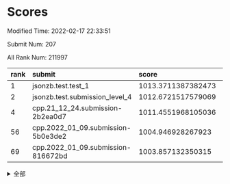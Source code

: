 # Scores

Modified Time: 2022-02-17 22:33:51

Submit Num: 207

All Rank Num: 211997

| rank |               submit               |       score        |       sigma        | pk_num |
| :--- | :--------------------------------- | :----------------- | :----------------- | :----- |
| 1    | jsonzb.test.test_1                 | 1013.3711387382473 | 0.7813485005030282 | 4095   |
| 2    | jsonzb.test.submission_level_4     | 1012.6721517579069 | 0.7967359110159862 | 4094   |
| 4    | cpp.21_12_24.submission-2b2ea0d7   | 1011.4551968105036 | 0.7794483562541278 | 4101   |
| 56   | cpp.2022_01_09.submission-5b0e3de2 | 1004.946928267923  | 0.7098283019286045 | 4098   |
| 69   | cpp.2022_01_09.submission-816672bd | 1003.857132350315  | 0.717739109814858  | 4101   |


<details>
<summary>全部</summary>

| rank |                 submit                 |       score        |       sigma        | pk_num |
| :--- | :------------------------------------- | :----------------- | :----------------- | :----- |
| 1    | jsonzb.test.test_1                     | 1013.3711387382473 | 0.7813485005030282 | 4095   |
| 2    | jsonzb.test.submission_level_4         | 1012.6721517579069 | 0.7967359110159862 | 4094   |
| 3    | gobigger.level_3.submission_level_3_4  | 1011.6724178685549 | 0.7856018846880731 | 4100   |
| 4    | cpp.21_12_24.submission-2b2ea0d7       | 1011.4551968105036 | 0.7794483562541278 | 4101   |
| 5    | gobigger.level_3.submission_level_3_20 | 1011.3862967014619 | 0.7662126713860579 | 4096   |
| 6    | gobigger.level_3.submission_level_3_1  | 1010.9290767521397 | 0.7466634455103123 | 4097   |
| 7    | gobigger.level_3.submission_level_3_30 | 1010.891438272553  | 0.7522166335204596 | 4102   |
| 8    | gobigger.level_3.submission_level_3_39 | 1010.8872399380186 | 0.7506831554194061 | 4101   |
| 9    | gobigger.level_3.submission_level_3_27 | 1010.8725486913074 | 0.7673966031530917 | 4092   |
| 10   | gobigger.level_3.submission_level_3_15 | 1010.8537677993808 | 0.7422698524872751 | 4096   |
| 11   | gobigger.level_3.submission_level_3_34 | 1010.7374799785979 | 0.7656403466367067 | 4093   |
| 12   | gobigger.level_3.submission_level_3_36 | 1010.6582119707896 | 0.7738299842692474 | 4094   |
| 13   | gobigger.level_3.submission_level_3_48 | 1010.65597565132   | 0.7626868566106045 | 4095   |
| 14   | gobigger.level_3.submission_level_3_31 | 1010.6254742384978 | 0.7706391168315178 | 4091   |
| 15   | gobigger.level_3.submission_level_3_11 | 1010.5959542463937 | 0.7594825638394826 | 4097   |
| 16   | gobigger.level_3.submission_level_3_13 | 1010.4801030379273 | 0.7569354891732656 | 4097   |
| 17   | gobigger.level_3.submission_level_3_17 | 1010.4370588243966 | 0.7746721763348688 | 4096   |
| 18   | gobigger.level_3.submission_level_3_33 | 1010.4019754524253 | 0.7367482188186543 | 4094   |
| 19   | gobigger.level_3.submission_level_3_9  | 1010.3331333107002 | 0.7615067999139605 | 4092   |
| 20   | gobigger.level_3.submission_level_3_49 | 1010.3261904421798 | 0.7531924885501092 | 4095   |
| 21   | gobigger.level_3.submission_level_3_42 | 1010.2328991345696 | 0.7662193068729223 | 4097   |
| 22   | gobigger.level_3.submission_level_3_14 | 1010.1544548249626 | 0.7787858883104031 | 4093   |
| 23   | gobigger.level_3.submission_level_3_44 | 1010.1486355791366 | 0.7841312386538869 | 4095   |
| 24   | gobigger.level_3.submission_level_3_0  | 1010.1457765137683 | 0.7626353121477497 | 4097   |
| 25   | gobigger.level_3.submission_level_3_23 | 1010.0883162456834 | 0.7603419918395481 | 4100   |
| 26   | gobigger.level_3.submission_level_3_32 | 1010.074022639309  | 0.7662760711955894 | 4092   |
| 27   | gobigger.level_3.submission_level_3_47 | 1010.0649712421366 | 0.7753203534916426 | 4098   |
| 28   | gobigger.level_3.submission_level_3_28 | 1009.9990285160469 | 0.745280628985162  | 4094   |
| 29   | gobigger.level_3.submission_level_3_18 | 1009.978080456638  | 0.7724198535671482 | 4097   |
| 30   | gobigger.level_3.submission_level_3_35 | 1009.9620156157437 | 0.7829267986128743 | 4097   |
| 31   | gobigger.level_3.submission_level_3_37 | 1009.9023937870211 | 0.754312244875536  | 4102   |
| 32   | gobigger.level_3.submission_level_3_29 | 1009.7990636532504 | 0.7459307712498441 | 4093   |
| 33   | gobigger.level_3.submission_level_3_6  | 1009.7871378581291 | 0.7549888072014372 | 4094   |
| 34   | gobigger.level_3.submission_level_3_16 | 1009.7777986947516 | 0.7624491413780041 | 4094   |
| 35   | gobigger.level_3.submission_level_3_38 | 1009.7427076391081 | 0.7534620577607353 | 4100   |
| 36   | gobigger.level_3.submission_level_3_12 | 1009.7379049465159 | 0.7475225705356742 | 4093   |
| 37   | gobigger.level_3.submission_level_3_41 | 1009.6419067805697 | 0.7767829606860756 | 4095   |
| 38   | gobigger.level_3.submission_level_3_46 | 1009.6305065406316 | 0.7625872549664645 | 4093   |
| 39   | gobigger.level_3.submission_level_3_10 | 1009.5949077531907 | 0.7715194382551194 | 4096   |
| 40   | gobigger.level_3.submission_level_3_2  | 1009.5911449926341 | 0.7622181400854641 | 4101   |
| 41   | gobigger.level_3.submission_level_3_24 | 1009.534551870593  | 0.7366756913823744 | 4096   |
| 42   | gobigger.level_3.submission_level_3_25 | 1009.4898237343045 | 0.7542808106942884 | 4098   |
| 43   | gobigger.level_3.submission_level_3_3  | 1009.4400620675245 | 0.7444240339387842 | 4105   |
| 44   | gobigger.level_3.submission_level_3_8  | 1009.42158242602   | 0.7428601169066312 | 4096   |
| 45   | gobigger.level_3.submission_level_3_40 | 1009.409956643375  | 0.7414287444182607 | 4096   |
| 46   | gobigger.level_3.submission_level_3_7  | 1009.3459430616449 | 0.7615568080843106 | 4097   |
| 47   | gobigger.level_3.submission_level_3_26 | 1009.3183021237647 | 0.7612558479838631 | 4099   |
| 48   | gobigger.level_3.submission_level_3_19 | 1009.2845695050386 | 0.7457274856747901 | 4100   |
| 49   | gobigger.level_3.submission_level_3_45 | 1009.2218473399258 | 0.7384167648330962 | 4096   |
| 50   | gobigger.level_3.submission_level_3_21 | 1009.1329849572452 | 0.7778187950134025 | 4098   |
| 51   | gobigger.level_3.submission_level_3_22 | 1009.0851470163975 | 0.7569270667204826 | 4101   |
| 52   | gobigger.level_3.submission_level_3_43 | 1009.0806047640583 | 0.7655086602998754 | 4096   |
| 53   | gobigger.level_3.submission_level_3_5  | 1008.8816206157345 | 0.7630928818523711 | 4100   |
| 54   | gobigger.level_1.submission_level_1_15 | 1005.3892878843565 | 0.7349558921838071 | 4100   |
| 55   | gobigger.level_1.submission_level_1_18 | 1005.0760226349996 | 0.7223902482129257 | 4099   |
| 56   | cpp.2022_01_09.submission-5b0e3de2     | 1004.946928267923  | 0.7098283019286045 | 4098   |
| 57   | gobigger.level_1.submission_level_1_16 | 1004.9442227393079 | 0.7309508717855214 | 4103   |
| 58   | gobigger.level_1.submission_level_1_31 | 1004.7769844530286 | 0.7237088389777324 | 4099   |
| 59   | gobigger.level_1.submission_level_1_27 | 1004.5938970248743 | 0.7197834766911902 | 4099   |
| 60   | gobigger.level_1.submission_level_1_43 | 1004.5103963719896 | 0.720207402028837  | 4099   |
| 61   | gobigger.level_1.submission_level_1_10 | 1004.4647344807681 | 0.7086475229764735 | 4094   |
| 62   | gobigger.level_1.submission_level_1_5  | 1004.4240431533401 | 0.7095168092251181 | 4096   |
| 63   | gobigger.level_1.submission_level_1_35 | 1004.1920355339117 | 0.7235990451225746 | 4102   |
| 64   | gobigger.level_1.submission_level_1_19 | 1004.0605123773896 | 0.7159875417434501 | 4094   |
| 65   | gobigger.level_1.submission_level_1_4  | 1004.0380406966586 | 0.7182637864700621 | 4098   |
| 66   | gobigger.level_1.submission_level_1_28 | 1004.0069355734873 | 0.7083070843323306 | 4091   |
| 67   | gobigger.level_1.submission_level_1_12 | 1003.9826416097079 | 0.723937560807444  | 4096   |
| 68   | gobigger.level_1.submission_level_1_26 | 1003.940459735526  | 0.7266696596856763 | 4095   |
| 69   | cpp.2022_01_09.submission-816672bd     | 1003.857132350315  | 0.717739109814858  | 4101   |
| 70   | gobigger.level_1.submission_level_1_48 | 1003.6916554660152 | 0.7079572563790919 | 4099   |
| 71   | gobigger.level_1.submission_level_1_49 | 1003.6318126005395 | 0.7193455574468607 | 4102   |
| 72   | gobigger.level_1.submission_level_1_23 | 1003.601897373145  | 0.7098889092687962 | 4097   |
| 73   | gobigger.level_1.submission_level_1_13 | 1003.5846414801517 | 0.7155291645947597 | 4096   |
| 74   | gobigger.level_1.submission_level_1_39 | 1003.570530101469  | 0.7228256002774834 | 4095   |
| 75   | gobigger.level_1.submission_level_1_30 | 1003.553252037125  | 0.7096568806982599 | 4101   |
| 76   | gobigger.level_1.submission_level_1_9  | 1003.5462818382124 | 0.7146500840979563 | 4092   |
| 77   | gobigger.level_1.submission_level_1_42 | 1003.4946863503235 | 0.7216534033098528 | 4090   |
| 78   | gobigger.level_1.submission_level_1_14 | 1003.4850927655863 | 0.7358642554382485 | 4094   |
| 79   | gobigger.level_1.submission_level_1_34 | 1003.4319809345169 | 0.7172333555962265 | 4095   |
| 80   | gobigger.level_1.submission_level_1_2  | 1003.3966924592295 | 0.7172003324758836 | 4092   |
| 81   | gobigger.level_1.submission_level_1_33 | 1003.3807164070535 | 0.7185061490791943 | 4091   |
| 82   | gobigger.level_1.submission_level_1_21 | 1003.3748832674463 | 0.7224026124849692 | 4098   |
| 83   | gobigger.level_1.submission_level_1_25 | 1003.3660784131332 | 0.7081806732742907 | 4092   |
| 84   | gobigger.level_1.submission_level_1_6  | 1003.2950560869817 | 0.7158568546111495 | 4095   |
| 85   | gobigger.level_1.submission_level_1_20 | 1003.2769913936277 | 0.7189883127783729 | 4094   |
| 86   | gobigger.level_1.submission_level_1_40 | 1003.2058750950868 | 0.7107901467931157 | 4103   |
| 87   | gobigger.level_1.submission_level_1_46 | 1003.1883356665555 | 0.7121866387995321 | 4095   |
| 88   | gobigger.level_1.submission_level_1_8  | 1003.1540699718179 | 0.716784662159024  | 4090   |
| 89   | gobigger.level_1.submission_level_1_44 | 1003.1083739813417 | 0.7168264618644482 | 4099   |
| 90   | gobigger.level_1.submission_level_1_3  | 1003.0624299707717 | 0.7208499156071249 | 4098   |
| 91   | gobigger.level_1.submission_level_1_24 | 1003.0213424451431 | 0.7216877402971923 | 4097   |
| 92   | gobigger.level_1.submission_level_1_1  | 1002.9854322620503 | 0.7266983539569191 | 4099   |
| 93   | gobigger.level_1.submission_level_1_41 | 1002.9747025218907 | 0.7217532798263238 | 4096   |
| 94   | gobigger.level_1.submission_level_1_7  | 1002.9262798684776 | 0.7108956219550664 | 4098   |
| 95   | gobigger.level_1.submission_level_1_32 | 1002.8877851504949 | 0.7206527827663736 | 4093   |
| 96   | gobigger.level_1.submission_level_1_36 | 1002.698995836283  | 0.7117806670909779 | 4100   |
| 97   | gobigger.level_1.submission_level_1_37 | 1002.6380630811541 | 0.7042652978162314 | 4101   |
| 98   | gobigger.level_1.submission_level_1_45 | 1002.6039050022483 | 0.707929504428334  | 4095   |
| 99   | gobigger.level_1.submission_level_1_38 | 1002.4396545218609 | 0.7105356457379927 | 4100   |
| 100  | gobigger.level_1.submission_level_1_17 | 1002.3498356463818 | 0.7141671208154535 | 4094   |
| 101  | gobigger.level_1.submission_level_1_11 | 1002.3385999237418 | 0.7253874276541064 | 4097   |
| 102  | gobigger.level_1.submission_level_1_22 | 1002.2582853933417 | 0.7246405178456177 | 4089   |
| 103  | gobigger.level_1.submission_level_1_47 | 1002.2368298763988 | 0.707375858477795  | 4093   |
| 104  | gobigger.level_1.submission_level_1_0  | 1002.1638371121458 | 0.7103814564044361 | 4099   |
| 105  | gobigger.level_1.submission_level_1_29 | 1002.1423691640363 | 0.7231258141886125 | 4097   |
| 106  | gobigger.random.submission_random_9    | 997.3387240910942  | 0.7026894384790647 | 4095   |
| 107  | gobigger.random.submission_random_49   | 997.2051797620641  | 0.7007582410674266 | 4097   |
| 108  | gobigger.random.submission_random_28   | 997.1180777536355  | 0.7106252868232295 | 4098   |
| 109  | gobigger.random.submission_random_45   | 996.7810609815153  | 0.7099628686291477 | 4097   |
| 110  | gobigger.random.submission_random_37   | 996.7549794969437  | 0.7061696693677029 | 4096   |
| 111  | gobigger.random.submission_random_1    | 996.7044873872157  | 0.7014193130764687 | 4091   |
| 112  | gobigger.random.submission_random_11   | 996.7038848394238  | 0.7078670963210465 | 4102   |
| 113  | gobigger.random.submission_random_25   | 996.6186177789385  | 0.7008560263207029 | 4099   |
| 114  | gobigger.random.submission_random_19   | 996.588609795743   | 0.7042565379218129 | 4098   |
| 115  | gobigger.random.submission_random_12   | 996.5846742585151  | 0.7142176335060877 | 4098   |
| 116  | gobigger.random.submission_random_32   | 996.5637165021792  | 0.7105276197617195 | 4099   |
| 117  | gobigger.random.submission_random_43   | 996.5601054408916  | 0.7046707744041135 | 4099   |
| 118  | gobigger.random.submission_random_47   | 996.536011833841   | 0.7061406079703771 | 4098   |
| 119  | gobigger.random.submission_random_34   | 996.5138698658347  | 0.714307997119005  | 4096   |
| 120  | gobigger.random.submission_random_17   | 996.5105611365276  | 0.698964078914628  | 4096   |
| 121  | gobigger.random.submission_random_7    | 996.4217338712401  | 0.7128073626947996 | 4097   |
| 122  | gobigger.random.submission_random_38   | 996.3841585428005  | 0.7088975673185717 | 4099   |
| 123  | gobigger.random.submission_random_13   | 996.3066143530949  | 0.721035601890914  | 4096   |
| 124  | gobigger.random.submission_random_27   | 996.2235665842738  | 0.7108005426063625 | 4095   |
| 125  | gobigger.random.submission_random_15   | 996.196834429792   | 0.6976814871060555 | 4095   |
| 126  | gobigger.random.submission_random_23   | 996.167031608058   | 0.7152049353142087 | 4094   |
| 127  | gobigger.random.submission_random_29   | 996.1601555155254  | 0.7057503017418857 | 4093   |
| 128  | gobigger.random.submission_random_40   | 996.1536289570499  | 0.7216967828188956 | 4094   |
| 129  | gobigger.random.submission_random_0    | 996.0508571960507  | 0.7023004363366038 | 4097   |
| 130  | gobigger.random.submission_random_48   | 995.9949565480429  | 0.7137376592224912 | 4097   |
| 131  | gobigger.random.submission_random_2    | 995.9176895315788  | 0.6967993186266427 | 4093   |
| 132  | gobigger.random.submission_random_10   | 995.841637925406   | 0.7133303560721479 | 4101   |
| 133  | gobigger.random.submission_random_20   | 995.8206090374405  | 0.7036756692891909 | 4097   |
| 134  | gobigger.random.submission_random_46   | 995.8095542545406  | 0.7052915469750396 | 4093   |
| 135  | gobigger.random.submission_random_26   | 995.7293511898646  | 0.719934335899549  | 4096   |
| 136  | gobigger.random.submission_random_31   | 995.7285712351049  | 0.7225893876719433 | 4101   |
| 137  | gobigger.random.submission_random_14   | 995.4881286843935  | 0.7172113286569543 | 4099   |
| 138  | gobigger.random.submission_random_35   | 995.4828757276294  | 0.7051360257645146 | 4097   |
| 139  | gobigger.random.submission_random_44   | 995.4104122319523  | 0.707978765373417  | 4095   |
| 140  | gobigger.random.submission_random_33   | 995.3657749792707  | 0.7098577082397979 | 4102   |
| 141  | gobigger.random.submission_random_3    | 995.3175522315614  | 0.7154869163935424 | 4098   |
| 142  | gobigger.random.submission_random_16   | 995.2642638948619  | 0.7126325677101828 | 4101   |
| 143  | gobigger.random.submission_random_18   | 995.1491808077706  | 0.7110823318685408 | 4099   |
| 144  | gobigger.random.submission_random_41   | 995.0927345894421  | 0.7037871870023548 | 4095   |
| 145  | gobigger.random.submission_random_42   | 995.0582882076912  | 0.7165286079083215 | 4101   |
| 146  | gobigger.random.submission_random_22   | 995.0251898631925  | 0.7076541571120178 | 4093   |
| 147  | gobigger.random.submission_random_5    | 995.0017042765967  | 0.7174006587120307 | 4095   |
| 148  | gobigger.random.submission_random_36   | 994.8905888703256  | 0.7158451040923423 | 4094   |
| 149  | gobigger.random.submission_random_8    | 994.888612216216   | 0.7096027458972065 | 4096   |
| 150  | gobigger.random.submission_random_4    | 994.8636183611196  | 0.7142072658452276 | 4096   |
| 151  | gobigger.random.submission_random_30   | 994.792607575519   | 0.7083000628552193 | 4098   |
| 152  | gobigger.random.submission_random_24   | 994.7818810410548  | 0.7027995183416273 | 4098   |
| 153  | gobigger.random.submission_random_39   | 994.6970127707824  | 0.7102464158412142 | 4095   |
| 154  | gobigger.random.submission_random_21   | 994.5969811207552  | 0.716127725764971  | 4094   |
| 155  | gobigger.random.submission_random_6    | 994.5326893889082  | 0.7301634297272973 | 4096   |
| 156  | gobigger.level_2.submission_level_2_10 | 993.8605632756586  | 0.7282049973529441 | 4097   |
| 157  | gobigger.level_2.submission_level_2_47 | 993.8460456682767  | 0.7358885770635021 | 4098   |
| 158  | gobigger.level_2.submission_level_2_40 | 993.7563335839392  | 0.7467408502033818 | 4100   |
| 159  | gobigger.level_2.submission_level_2_17 | 993.1886004482236  | 0.7378046247226503 | 4096   |
| 160  | gobigger.level_2.submission_level_2_24 | 993.1231175103178  | 0.7447955555796553 | 4098   |
| 161  | gobigger.level_2.submission_level_2_30 | 993.0186475940535  | 0.7440753078107953 | 4096   |
| 162  | gobigger.level_2.submission_level_2_49 | 992.8480991966295  | 0.7415996276246488 | 4095   |
| 163  | gobigger.level_2.submission_level_2_38 | 992.8475847382166  | 0.7407101039594562 | 4099   |
| 164  | gobigger.level_2.submission_level_2_33 | 992.845833450797   | 0.7353693734816283 | 4097   |
| 165  | gobigger.level_2.submission_level_2_13 | 992.8062389777061  | 0.7462131254441322 | 4099   |
| 166  | gobigger.level_2.submission_level_2_27 | 992.7203972755965  | 0.728097823994993  | 4096   |
| 167  | gobigger.level_2.submission_level_2_43 | 992.6138603218043  | 0.7438956556978186 | 4096   |
| 168  | gobigger.level_2.submission_level_2_2  | 992.5347862282711  | 0.7566213152651938 | 4098   |
| 169  | gobigger.level_2.submission_level_2_35 | 992.4803229895776  | 0.7543192490095534 | 4099   |
| 170  | gobigger.level_2.submission_level_2_8  | 992.427732736355   | 0.7473752694004243 | 4096   |
| 171  | gobigger.level_2.submission_level_2_18 | 992.3913369687034  | 0.7458038129502389 | 4088   |
| 172  | gobigger.level_2.submission_level_2_26 | 992.3821161541367  | 0.7546414231550662 | 4097   |
| 173  | gobigger.level_2.submission_level_2_15 | 992.2119821023811  | 0.7363936348383847 | 4100   |
| 174  | gobigger.level_2.submission_level_2_41 | 992.1941817414687  | 0.7512156013519475 | 4097   |
| 175  | gobigger.level_2.submission_level_2_23 | 992.1863496779458  | 0.7553353457205944 | 4096   |
| 176  | gobigger.level_2.submission_level_2_11 | 992.1703348361638  | 0.7345093924050662 | 4099   |
| 177  | gobigger.level_2.submission_level_2_19 | 992.1135648325568  | 0.7542129976635354 | 4090   |
| 178  | gobigger.level_2.submission_level_2_39 | 992.0854768470649  | 0.7404057744415105 | 4096   |
| 179  | gobigger.level_2.submission_level_2_42 | 992.0323759341146  | 0.7397380596230108 | 4098   |
| 180  | gobigger.level_2.submission_level_2_12 | 991.9212325121218  | 0.7348721772679374 | 4096   |
| 181  | gobigger.level_2.submission_level_2_6  | 991.9012055816061  | 0.7527195446471656 | 4093   |
| 182  | gobigger.level_2.submission_level_2_37 | 991.8329714535695  | 0.7344723047234443 | 4098   |
| 183  | gobigger.level_2.submission_level_2_5  | 991.8109885831254  | 0.7530804197301073 | 4095   |
| 184  | gobigger.level_2.submission_level_2_9  | 991.7956921844781  | 0.7414083976509973 | 4102   |
| 185  | gobigger.level_2.submission_level_2_28 | 991.6897434737502  | 0.737548940673026  | 4094   |
| 186  | gobigger.level_2.submission_level_2_4  | 991.674323996009   | 0.733875087582114  | 4099   |
| 187  | gobigger.level_2.submission_level_2_21 | 991.6231139681506  | 0.745457113676949  | 4097   |
| 188  | gobigger.level_2.submission_level_2_45 | 991.5841549657317  | 0.7416274949294985 | 4098   |
| 189  | gobigger.level_2.submission_level_2_14 | 991.5641249502819  | 0.7464821906261478 | 4098   |
| 190  | gobigger.level_2.submission_level_2_31 | 991.5597547328655  | 0.7837456697802714 | 4098   |
| 191  | gobigger.level_2.submission_level_2_25 | 991.5308759717884  | 0.7510611916692751 | 4098   |
| 192  | gobigger.level_2.submission_level_2_22 | 991.4225232063106  | 0.7497515324058182 | 4095   |
| 193  | gobigger.level_2.submission_level_2_7  | 991.4162450687534  | 0.7465924225065719 | 4097   |
| 194  | gobigger.level_2.submission_level_2_29 | 991.403755073207   | 0.7580442345043716 | 4096   |
| 195  | gobigger.level_2.submission_level_2_0  | 991.3634268095728  | 0.7487882313316069 | 4098   |
| 196  | gobigger.level_2.submission_level_2_32 | 991.2755424564824  | 0.7403862249500213 | 4093   |
| 197  | gobigger.level_2.submission_level_2_34 | 991.2295475607929  | 0.7537275511619713 | 4094   |
| 198  | gobigger.level_2.submission_level_2_48 | 991.1867099346633  | 0.7483138298034113 | 4094   |
| 199  | gobigger.level_2.submission_level_2_16 | 990.9702283612438  | 0.7802652578964159 | 4101   |
| 200  | gobigger.level_2.submission_level_2_20 | 990.8897542907631  | 0.7487896382633051 | 4096   |
| 201  | gobigger.level_2.submission_level_2_1  | 990.8727520277823  | 0.7584023048706569 | 4096   |
| 202  | gobigger.level_2.submission_level_2_36 | 990.8283635741419  | 0.7531315511968671 | 4091   |
| 203  | gobigger.level_2.submission_level_2_3  | 990.7109293731844  | 0.7639119710890355 | 4100   |
| 204  | gobigger.level_2.submission_level_2_44 | 990.1546806550606  | 0.758914609940055  | 4097   |
| 205  | gobigger.level_2.submission_level_2_46 | 988.5667009291886  | 0.7746064654235307 | 4095   |
| 206  | gobigger.none.submission_none_1        | 979.4455112394476  | 1.201504321151492  | 4093   |
| 207  | gobigger.none.submission_none_0        | 974.8253442032477  | 1.5888878669970965 | 4092   |

</details>